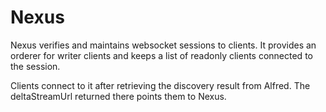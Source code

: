 # Nexus

Nexus verifies and maintains websocket sessions to clients. It provides an orderer for writer clients and keeps a list of readonly clients connected to the session.

Clients connect to it after retrieving the discovery result from Alfred. The deltaStreamUrl returned there points them to Nexus.
